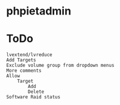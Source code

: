 # phpietadmin

ToDo
=================
    lvextend/lvreduce
    Add Targets
    Exclude volume group from dropdown menus
    More comments
    Allow
        Target
            Add
            Delete
    Software Raid status
